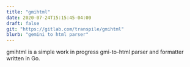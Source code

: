 ```yaml
---
title: "gmihtml"
date: 2020-07-24T15:15:45-04:00
draft: false
git: "https://gitlab.com/transpile/gmihtml"
blurb: "gemini to html parser"
---
```


gmihtml is a simple work in progress gmi-to-html parser and formatter written in Go.